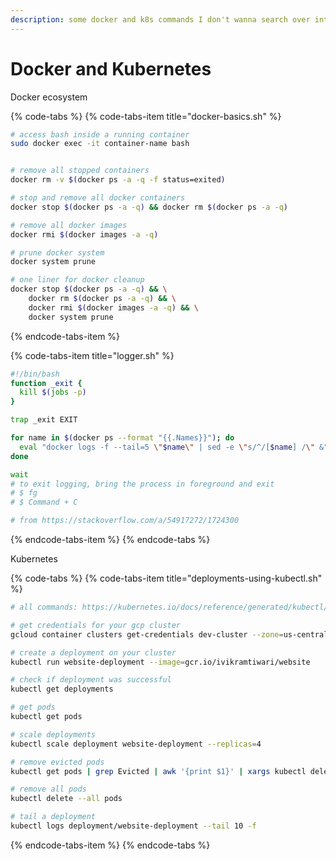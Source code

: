 ```yaml
---
description: some docker and k8s commands I don't wanna search over internet
---
```


# Docker and Kubernetes

Docker ecosystem

{% code-tabs %}
{% code-tabs-item title="docker-basics.sh" %}
```bash
# access bash inside a running container
sudo docker exec -it container-name bash


# remove all stopped containers
docker rm -v $(docker ps -a -q -f status=exited)

# stop and remove all docker containers
docker stop $(docker ps -a -q) && docker rm $(docker ps -a -q)

# remove all docker images
docker rmi $(docker images -a -q)

# prune docker system
docker system prune

# one liner for docker cleanup
docker stop $(docker ps -a -q) && \
    docker rm $(docker ps -a -q) && \
    docker rmi $(docker images -a -q) && \
    docker system prune
```
{% endcode-tabs-item %}

{% code-tabs-item title="logger.sh" %}
```bash
#!/bin/bash
function _exit {
  kill $(jobs -p)
}

trap _exit EXIT

for name in $(docker ps --format "{{.Names}}"); do
  eval "docker logs -f --tail=5 \"$name\" | sed -e \"s/^/[$name] /\" &";
done

wait
# to exit logging, bring the process in foreground and exit
# $ fg
# $ Command + C

# from https://stackoverflow.com/a/54917272/1724300
```
{% endcode-tabs-item %}
{% endcode-tabs %}

Kubernetes

{% code-tabs %}
{% code-tabs-item title="deployments-using-kubectl.sh" %}
```bash
# all commands: https://kubernetes.io/docs/reference/generated/kubectl/kubectl-commands

# get credentials for your gcp cluster
gcloud container clusters get-credentials dev-cluster --zone=us-central1-f

# create a deployment on your cluster
kubectl run website-deployment --image=gcr.io/ivikramtiwari/website

# check if deployment was successful
kubectl get deployments

# get pods
kubectl get pods

# scale deployments
kubectl scale deployment website-deployment --replicas=4

# remove evicted pods
kubectl get pods | grep Evicted | awk '{print $1}' | xargs kubectl delete pod

# remove all pods
kubectl delete --all pods 

# tail a deployment
kubectl logs deployment/website-deployment --tail 10 -f
```
{% endcode-tabs-item %}
{% endcode-tabs %}



